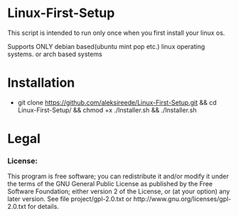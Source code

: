 # Linux-First-Setup
This script is intended to run only once when you first install your linux os.

Supports ONLY debian based(ubuntu mint pop etc.) linux operating systems.
or arch based systems


# Installation
- git clone https://github.com/aleksireede/Linux-First-Setup.git && cd Linux-First-Setup/ && chmod +x ./Installer.sh && ./Installer.sh

# Legal
<h3>License:</h3>
This program is free software; you can redistribute it and/or modify it under the terms of the GNU General Public License as published by the Free Software Foundation; either version 2 of the License, or (at your option) any later version.
See file project/gpl-2.0.txt or http://www.gnu.org/licenses/gpl-2.0.txt for details.
